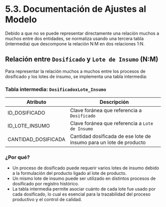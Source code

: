 # 5.3. Documentación de Ajustes al Modelo

Debido a que no se puede representar directamente una relación muchos a muchos entre dos entidades, se normaliza usando una tercera tabla (intermedia) que descompone la relación N:M en dos relaciones 1:N.

## Relación entre `Dosificado` y `Lote de Insumo` (N:M)

Para representar la relación muchos a muchos entre los procesos de dosificado y los lotes de insumo, se implementa una tabla intermedia:

### Tabla intermedia: `DosificadoxLote_Insumo`

| Atributo            | Descripción                                         |
|---------------------|-----------------------------------------------------|
| ID\_DOSIFICADO    | Clave foránea que referencia a `Dosificado`         |
| ID\_LOTE\_INSUMO   | Clave foránea que referencia a `Lote de Insumo`        |
| CANTIDAD\_DOSIFICADA    | Cantidad dosificada de ese lote de insumo para un lote de producto      |

### ¿Por qué?

- Un proceso de dosificado puede requerir varios lotes de insumo debido a la formulación del producto ligado al lote de producto.
- Un mismo lote de insumo puede ser utilizado en distintos procesos de dosificado por registro histórico.
- La tabla intermedia permite asociar cuánto de cada lote fue usado por cada dosificado, lo cual es esencial para la trazabilidad del proceso productivo y el control de calidad.
